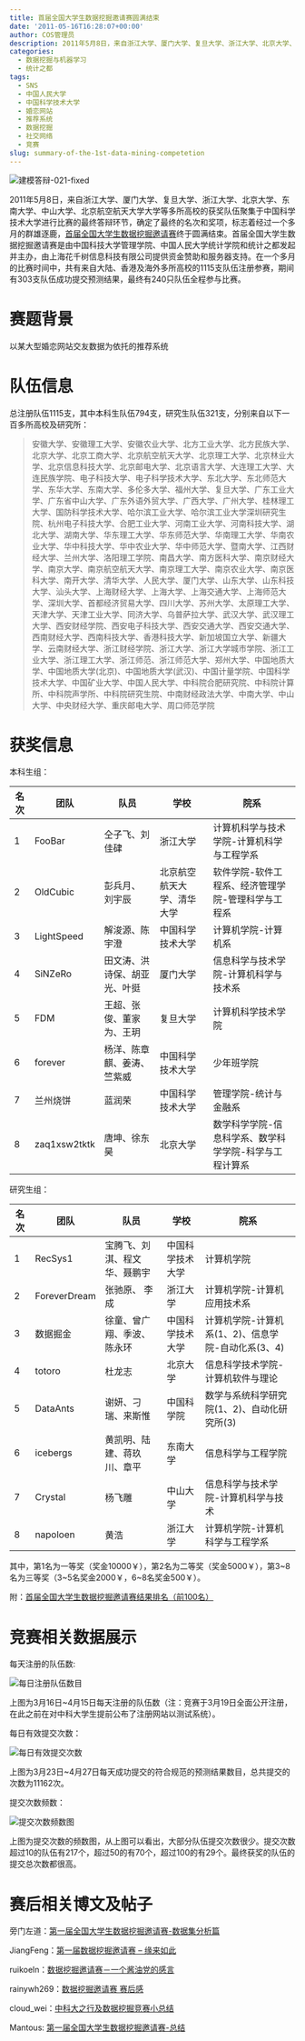 ```yaml
---
title: 首届全国大学生数据挖掘邀请赛圆满结束
date: '2011-05-16T16:28:07+00:00'
author: COS管理员
description: 2011年5月8日，来自浙江大学、厦门大学、复旦大学、浙江大学、北京大学、东南大学、中山大学、北京航空航天大学大学等多所高校的获奖队伍聚集于中国科学技术大学进行比赛的最终答辩环节，确定了最终的名次和奖项，标志着经过一个多月的群雄逐鹿，首届全国大学生数据挖掘邀请赛终于圆满结束。首届全国大学生数据挖掘邀请赛是由中国科技大学管理学院、中国人民大学统计学院和统计之都发起并主办，由上海花千树信息科技有限公司提供资金赞助和服务器支持。在一个多月的比赛时间中，共有来自大陆、香港及海外多所高校的1115支队伍注册参赛，期间有303支队伍成功提交预测结果，最终有240只队伍全程参与比赛。
categories:
  - 数据挖掘与机器学习
  - 统计之都
tags:
  - SNS
  - 中国人民大学
  - 中国科学技术大学
  - 婚恋网站
  - 推荐系统
  - 数据挖掘
  - 社交网络
  - 竞赛
slug: summary-of-the-1st-data-mining-competetion
---
```


![建模答辩-021-fixed](https://web.archive.org/web/20110521125938/https://cos.name/wp-content/uploads/2011/05/%E5%BB%BA%E6%A8%A1%E7%AD%94%E8%BE%A9-021-fixed.jpg)

2011年5月8日，来自浙江大学、厦门大学、复旦大学、浙江大学、北京大学、东南大学、中山大学、北京航空航天大学大学等多所高校的获奖队伍聚集于中国科学技术大学进行比赛的最终答辩环节，确定了最终的名次和奖项，标志着经过一个多月的群雄逐鹿，[首届全国大学生数据挖掘邀请赛](http://www.statmodelingcompetition.com/)终于圆满结束。首届全国大学生数据挖掘邀请赛是由中国科技大学管理学院、中国人民大学统计学院和统计之都发起并主办，由上海花千树信息科技有限公司提供资金赞助和服务器支持。在一个多月的比赛时间中，共有来自大陆、香港及海外多所高校的1115支队伍注册参赛，期间有303支队伍成功提交预测结果，最终有240只队伍全程参与比赛。

# 赛题背景

以某大型婚恋网站交友数据为依托的推荐系统

# 队伍信息

总注册队伍1115支，其中本科生队伍794支，研究生队伍321支，分别来自以下一百多所高校及研究所：

> 安徽大学、安徽理工大学、安徽农业大学、北方工业大学、北方民族大学、北京大学、北京工商大学、北京航空航天大学、北京理工大学、北京林业大学、北京信息科技大学、北京邮电大学、北京语言大学、大连理工大学、大连民族学院、电子科技大学、电子科学技术大学、东北大学、东北师范大学、东华大学、东南大学、多伦多大学、福州大学、复旦大学、广东工业大学、广东省中山大学、广东外语外贸大学、广西大学、广州大学、桂林理工大学、国防科学技术大学、哈尔滨工业大学、哈尔滨工业大学深圳研究生院、杭州电子科技大学、合肥工业大学、河南工业大学、河南科技大学、湖北大学、湖南大学、华东理工大学、华东师范大学、华南理工大学、华南农业大学、华中科技大学、华中农业大学、华中师范大学、暨南大学、江西财经大学、兰州大学、洛阳理工学院、南昌大学、南方医科大学、南京财经大学、南京大学、南京航空航天大学、南京理工大学、南京农业大学、南京医科大学、南开大学、清华大学、人民大学、厦门大学、山东大学、山东科技大学、汕头大学、上海财经大学、上海大学、上海交通大学、上海师范大学、深圳大学、首都经济贸易大学、四川大学、苏州大学、太原理工大学、天津大学、天津工业大学、同济大学、乌普萨拉大学、武汉大学、武汉理工大学、西安财经学院、西安电子科技大学、西安交通大学、西安交通大学、西南财经大学、西南科技大学、香港科技大学、新加坡国立大学、新疆大学、云南财经大学、浙江财经学院、浙江大学、浙江大学城市学院、浙江工业大学、浙江理工大学、浙江师范、浙江师范大学、郑州大学、中国地质大学、中国地质大学(北京)、中国地质大学(武汉)、中国计量学院、中国科学技术大学、中国矿业大学、中国人民大学、中科院合肥研究院、中科院计算所、中科院声学所、中科院研究生院、中南财经政法大学、中南大学、中山大学、中央财经大学、重庆邮电大学、周口师范学院

# 获奖信息

本科生组：

| 名次 | 团队 | 队员 | 学校 | 院系 |
|---------|---------|---------|---------|---------|
| 1 | FooBar | 仝子飞、刘佳硉 | 浙江大学 | 计算机科学与技术学院-计算机科学与工程学系 |
| 2 | OldCubic | 彭兵月、 刘宇辰 | 北京航空航天大学、清华大学 | 软件学院-软件工程系、经济管理学院-管理科学与工程系 |
| 3 | LightSpeed | 解浚源、陈宇澄 | 中国科学技术大学 | 计算机学院-计算机系 |
| 4 | SiNZeRo | 田文涛、洪诗保、胡亚光、叶挺 | 厦门大学 | 信息科学与技术学院-计算机科学与技术系 |
| 5 | FDM | 王超、张俊、董家为、王玥 | 复旦大学 | 计算机科学技术学院 |
| 6 | forever | 杨洋、陈章麒、姜涛、竺紫威 | 中国科学技术大学 | 少年班学院 |
| 7 | 兰州烧饼 | 蓝润荣 | 中国科学技术大学 | 管理学院-统计与金融系 |
| 8 | zaq1xsw2tktk | 唐坤、徐东昊 | 北京大学 | 数学科学学院-信息科学系、数学科学学院-科学与工程计算系 |


研究生组：

| 名次 | 团队 | 队员 | 学校 | 院系 |
|---------|---------|---------|---------|---------|
| 1 | RecSys1 | 宝腾飞、刘淇、程文华、聂鹏宇 | 中国科学技术大学 | 计算机学院 |
| 2 | ForeverDream | 张驰原、 李成 | 浙江大学 | 计算机学院-计算机应用技术系 |
| 3 | 数据掘金 | 徐童、曾广翔、季波、陈永环 | 中国科学技术大学 | 计算机学院-计算机系(1、2)、信息学院-自动化系(3、4) |
| 4 | totoro | 杜龙志 | 北京大学 | 信息科学技术学院-计算机软件与理论 |
| 5 | DataAnts | 谢妍、刁瑞、来斯惟 | 中国科学院 | 数学与系统科学研究院(1、2)、自动化研究所(3) |
| 6 | icebergs | 黄凯明、陆建、蒋玖川、章平 | 东南大学 | 信息科学与工程学院 |
| 7 | Crystal | 杨飞雕 | 中山大学 | 信息科学与技术学院-计算机科学与技术 |
| 8 | napoloen | 黄浩 | 浙江大学 | 计算机学院-计算机科学与工程学系 |

</div>

其中，第1名为一等奖（奖金10000￥），第2名为二等奖（奖金5000￥），第3~8名为三等奖（3~5名奖金2000￥，6~8名奖金500￥）。

附：[首届全国大学生数据挖掘邀请赛结果排名（前100名）](https://uploads.cosx.org/wp-content/uploads/2011/09/DM_rank.pdf)

# 竞赛相关数据展示

每天注册的队伍数:

![每日注册队伍数目](https://uploads.cosx.org/wp-content/uploads/2011/05/bar.DM2_.png)


上图为3月16日~4月15日每天注册的队伍数（注：竞赛于3月19日全面公开注册，在此之前在对中科大学生提前公布了注册网站以测试系统）。

每日有效提交次数：

![每日有效提交次数](https://uploads.cosx.org/wp-content/uploads/2011/05/bar.DM_1.png)

上图为3月23日~4月27日每天成功提交的符合规范的预测结果数目，总共提交的次数为11162次。

提交次数频数：

![提交次数频数图](https://uploads.cosx.org/wp-content/uploads/2011/05/plot.DM2_.png)


上图为提交次数的频数图，从上图可以看出，大部分队伍提交次数很少。提交次数超过10的队伍有217个，超过50的有70个，超过100的有29个。最终获奖的队伍的提交总次数都很高。

# 赛后相关博文及帖子

旁门左道：[第一届全国大学生数据挖掘邀请赛-数据集分析篇](http://log.medcl.net/item/2011/04/%e7%ac%ac%e4%b8%80%e5%b1%8a%e5%a4%a7%e5%ad%a6%e7%94%9f%e6%95%b0%e6%8d%ae%e6%8c%96%e6%8e%98%e9%82%80%e8%af%b7%e8%b5%9b-%e6%95%b0%e6%8d%ae%e9%9b%86%e5%88%86%e6%9e%90/ "第一届全国大学生数据挖掘邀请赛-数据集分析篇 ")

JiangFeng：[第一届数据挖掘邀请赛 – 缘来如此](http://www.jiangfeng.me/blog/149)

ruikoeln：[数据挖掘邀请赛－一个酱油党的感言](https://cos.name/cn/topic/104156)

rainywh269：[数据挖掘邀请赛 赛后感](https://cos.name/cn/topic/104222)

cloud_wei：[中科大之行及数据挖掘竞赛小总结](http://taiyun.cos.name/2011/05/summary-of-first-data-mining-competition/ "中科大之行及数据挖掘竞赛小总结")

Mantous: [第一届全国大学生数据挖掘邀请赛-总结](http://www.mantouse.com/archives/366.html)
